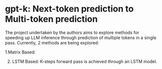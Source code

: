 # gpt-k: Next-token prediction to Multi-token prediction

The project undertaken by the authors aims to explore methods for speeding up LLM inference through prediction of multiple tokens in a single pass. Currently, 2 methods are being explored:

1.Matrix Based:

2. LSTM Based: K-steps forward pass is achieved through an LSTM model. 
